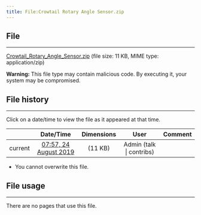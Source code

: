 ```yaml
---
title: File:Crowtail Rotary Angle Sensor.zip
---
```


## File
--------

[Crowtail_Rotary_Angle_Sensor.zip](https://wiki.elecrow.com/images/b/bb/Crowtail_Rotary_Angle_Sensor.zip) (file size: 11 KB, MIME type: application/zip)

**Warning:** This file type may contain malicious code. By executing it, your system may be compromised.

## File history
--------

Click on a date/time to view the file as it appeared at that time.

|         |                          Date/Time                           | Dimensions  |                             User                             | Comment |
| :-----: | :----------------------------------------------------------: | :---------: | :----------------------------------------------------------: | :-----: |
| current | [07:57, 24 August 2019](https://wiki.elecrow.com/images/b/bb/Crowtail_Rotary_Angle_Sensor.zip) | (11 KB) | Admin (talk \| contribs) |         |

- You cannot overwrite this file.

## File usage
--------

There are no pages that use this file.